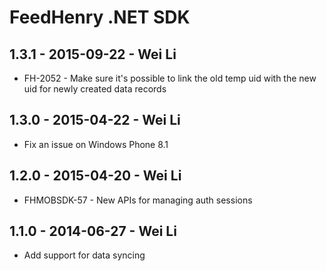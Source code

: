 # FeedHenry .NET SDK
## 1.3.1 - 2015-09-22 - Wei Li
* FH-2052 - Make sure it's possible to link the old temp uid with the new uid for newly created data records

## 1.3.0 - 2015-04-22 - Wei Li
* Fix an issue on Windows Phone 8.1

## 1.2.0 - 2015-04-20 - Wei Li
* FHMOBSDK-57 - New APIs for managing auth sessions

## 1.1.0 - 2014-06-27 - Wei Li

* Add support for data syncing